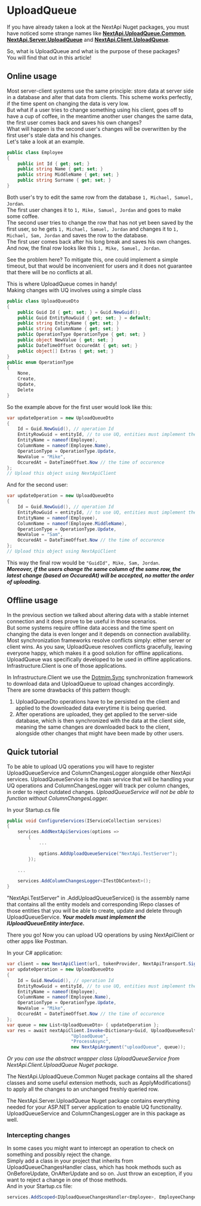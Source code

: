 # UploadQueue

If you have already taken a look at the NextApi Nuget packages,
you must have noticed some strange names like
[__NextApi.UploadQueue.Common__](http://nexus.abitech.kz/#browse/search=name.raw%3DNextApi.UploadQueue.Common%20AND%20version%3D%3E1.9),
[__NextApi.Server.UploadQueue__](http://nexus.abitech.kz/#browse/search=name.raw%3DNextApi.Server.UploadQueue%20AND%20version%3D%3E1.9)
and [__NextApi.Client.UploadQueue__](http://nexus.abitech.kz/#browse/search=name.raw%3DNextApi.Client.UploadQueue%20AND%20version%3D%3E1.9).

So, what is UploadQueue and what is the purpose of these packages?  
You will find that out in this article!

## Online usage

Most server-client systems use the same principle: store data at
server side in a database and alter that data from clients.
This scheme works perfectly, if the time spent on changing the data
is very low.  
But what if a user tries to change something using his client, goes off to
have a cup of coffee, in the meantime another user changes the
same data, the first user comes back and saves his own changes?  
What will happen is the second user's changes will be overwritten
by the first user's stale data and his changes.  
Let's take a look at an example.

```c#
public class Employee
{
    public int Id { get; set; }
    public string Name { get; set; }
    public string MiddleName { get; set; }
    public string Surname { get; set; }
}
```

Both user's try to edit the same row from the database
`1, Michael, Samuel, Jordan`.  
The first user changes it to `1, Mike, Samuel, Jordan` and goes to
make some coffee.  
The second user tries to change the row that has not yet been saved by the first user,
so he gets `1, Michael, Samuel, Jordan` and changes it to
`1, Michael, Sam, Jordan` and saves the row to the database.  
The first user comes back after his long break and saves his own changes.  
And now, the final row looks like this `1, Mike, Samuel, Jordan`.

See the problem here? To mitigate this, one could implement a simple
timeout, but that would be inconvenient for users and it does not
guarantee that there will be no conflicts at all.

This is where UploadQueue comes in handy!  
Making changes with UQ involves using a simple class
```c#
public class UploadQueueDto
{
    public Guid Id { get; set; } = Guid.NewGuid();
    public Guid EntityRowGuid { get; set; } = default;
    public string EntityName { get; set; }
    public string ColumnName { get; set; }
    public OperationType OperationType { get; set; }
    public object NewValue { get; set; }
    public DateTimeOffset OccuredAt { get; set; }
    public object[] Extras { get; set; }
}
public enum OperationType
{
    None,
    Create,
    Update,
    Delete
}
```

So the example above for the first user would look like this:
```c#
var updateOperation = new UploadQueueDto
{
    Id = Guid.NewGuid(), // operation Id
    EntityRowGuid = entityId, // to use UQ, entities must implement the interface IUploadQueueEntity
    EntityName = nameof(Employee),
    ColumnName = nameof(Employee.Name),
    OperationType = OperationType.Update,
    NewValue = "Mike",
    OccuredAt = DateTimeOffset.Now // the time of occurence
};
// Upload this object using NextApiClient
```

And for the second user:
```c#
var updateOperation = new UploadQueueDto
{
    Id = Guid.NewGuid(), // operation Id
    EntityRowGuid = entityId, // to use UQ, entities must implement the interface IUploadQueueEntity
    EntityName = nameof(Employee),
    ColumnName = nameof(Employee.MiddleName),
    OperationType = OperationType.Update,
    NewValue = "Sam",
    OccuredAt = DateTimeOffset.Now // the time of occurence
};
// Upload this object using NextApiClient
```

This way the final row would be `"GuidId", Mike, Sam, Jordan`.  
___Moreover, if the users change the same column of the same row,
the latest change (based on OccuredAt) will be accepted, no matter
the order of uploading.___

## Offline usage

In the previous section we talked about altering data with a stable internet connection and it does prove to be useful in those scenarios.  
But some systems require offline data access and the time spent on changing the data is even longer and it depends on connection availability. Most synchronization frameworks resolve conflicts simply: either server or client wins.
As you saw, UploadQueue resolves conflicts gracefully, leaving everyone happy, which makes it a good solution for offline applications. UploadQueue was specifically developed to be used in offline applications. Infrastructure.Client is one of those applications.

In Infrastructure.Client we use the [Dotmim.Sync](https://github.com/Mimetis/Dotmim.Sync) synchronization framework to download data and UploadQueue to upload changes accordingly.  
There are some drawbacks of this pattern though:
1. UploadQueueDto operations have to be persisted on the client and applied to the downloaded data everytime it is being queried.
2. After operations are uploaded, they get applied to the server-side database, which is then synchronized with the data at the client side, meaning the same changes are downloaded back to the client, alongside other changes that might have been made by other users.

## Quick tutorial

To be able to upload UQ operations you will have to register UploadQueueService and ColumnChangesLogger alongside other NextApi services. UploadQueueService is the main service that will be handling your UQ operations and ColumnChangesLogger will track per column changes, in order to reject outdated changes. _UploadQueueService will not be able to function without ColumnChangesLogger._

In your Startup.cs file

```c#
public void ConfigureServices(IServiceCollection services)
{
    services.AddNextApiServices(options =>
        {
            ...

            options.AddUploadQueueService("NextApi.TestServer");
        });
    
    ...

    services.AddColumnChangesLogger<ITestDbContext>();
}
```

"NextApi.TestServer" in .AddUploadQueueService() is the assembly name that contains all the entity models and corresponding IRepo classes of those entities that you will be able to create, update and delete through UploadQueueService. ___Your models must implement the IUploadQueueEntity interface.___

There you go! Now you can upload UQ operations by using NextApiClient or other apps like Postman.

In your C# application:

```c#
var client = new NextApiClient(url, tokenProvider, NextApiTransport.SignalR); // or NextApiTransport.Http
var updateOperation = new UploadQueueDto
{
    Id = Guid.NewGuid(), // operation Id
    EntityRowGuid = entityId, // to use UQ, entities must implement the interface IUploadQueueEntity
    EntityName = nameof(Employee),
    ColumnName = nameof(Employee.Name),
    OperationType = OperationType.Update,
    NewValue = "Mike",
    OccuredAt = DateTimeOffset.Now // the time of occurence
};
var queue = new List<UploadQueueDto> { updateOperation };
var res = await nextApiClient.Invoke<Dictionary<Guid, UploadQueueResult>>(
                        "UploadQueue",
                        "ProcessAsync",
                        new NextApiArgument("uploadQueue", queue));
```
_Or you can use the abstract wrapper class UploadQueueService from NextApi.Client.UploadQueue Nuget package._

The NextApi.UploadQueue.Common Nuget package contains all the shared classes and some useful extension methods, such as ApplyModifications() to apply all the changes to an unchanged freshly queried row.

The NextApi.Server.UploadQueue Nuget package contains everything needed for your ASP.NET server application to enable UQ functionality. UploadQueueService and ColumnChangesLogger are in this package as well.

### Intercepting changes
In some cases you might want to intercept an operation to check on something and possibly reject the change.  
Simply add a class in your project that inherits from UploadQueueChangesHandler<TEntity> class, which has hook methods such as OnBeforeUpdate, OnAfterUpdate and so on. Just throw an exception, if you want to reject a change in one of those methods.  
And in your Startup.cs file:
```c#
services.AddScoped<IUploadQueueChangesHandler<Employee>, EmployeeChangesHandler>();
```